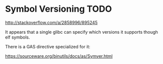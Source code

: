 # Symbol Versioning TODO

<http://stackoverflow.com/a/2858996/895245>

It appears that a single glibc can specify which versions it supports though elf symbols.

There is a GAS directive specialized for it:

<https://sourceware.org/binutils/docs/as/Symver.html>
